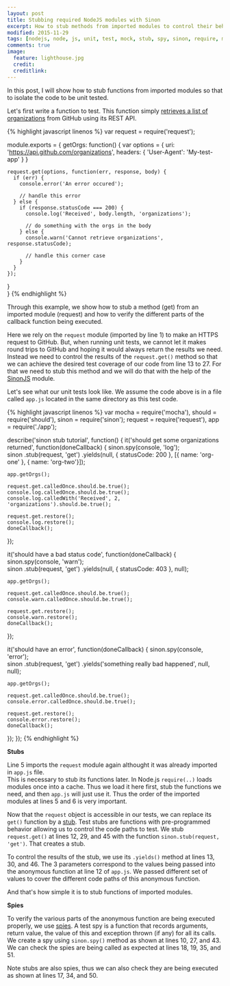 ```yaml
---
layout: post
title: Stubbing required NodeJS modules with Sinon
excerpt: How to stub methods from imported modules to control their behaviors
modified: 2015-11-29
tags: [nodejs, node, js, unit, test, mock, stub, spy, sinon, require, module, control, behavior]
comments: true
image:
  feature: lighthouse.jpg
  credit: 
  creditlink: 
---
```


In this post, I will show how to stub functions from imported modules so that to isolate 
the code to be unit tested.

Let's first write a function to test. This function simply 
[retrieves a list of organizations](https://developer.github.com/v3/orgs/#list-all-organizations) 
from GitHub using its REST API.

{% highlight javascript linenos %}
var request = require('request');

module.exports = {
  getOrgs: function() {
    var options = {
      uri: 'https://api.github.com/organizations',
      headers: {
        'User-Agent': 'My-test-app'
      }
    }

    request.get(options, function(err, response, body) {
      if (err) {
        console.error('An error occured');

        // handle this error
      } else {
        if (response.statusCode === 200) {
          console.log('Received', body.length, 'organizations');

          // do something with the orgs in the body
        } else {
          console.warn('Cannot retrieve organizations', response.statusCode);

          // handle this corner case
        }
      }
    }); 
  }  
}
{% endhighlight %}

Through this example, we show how to stub a method (get) from an imported module (request) 
and how to verify the different parts of the callback function being executed.

Here we rely on the `request` module (imported by line 1) to make an HTTPS request to 
GitHub. But, when running unit tests, we cannot let it makes round trips to GitHub and hoping it
would always return the results we need. Instead we need to control the results of the 
`request.get()` method so that we can achieve the desired test coverage of our code from line 
13 to 27. For that we need to stub this method and we will do that with the help of the 
[SinonJS](http://sinonjs.org) module.

Let's see what our unit tests look like. We assume the code above is in a file called `app.js` 
located in the same directory as this test code.

{% highlight javascript linenos %}
var 
  mocha = require('mocha'),
  should = require('should'),
  sinon = require('sinon');
  request = require('request'),
  app = require('./app');

describe('sinon stub tutorial', function() {
  it('should get some organizations returned', function(doneCallback) {
    sinon.spy(console, 'log');      
    sinon
      .stub(request, 'get')
      .yields(null, { statusCode: 200 }, [{ name: 'org-one' }, { name: 'org-two'}]);

    app.getOrgs();

    request.get.calledOnce.should.be.true();
    console.log.calledOnce.should.be.true();
    console.log.calledWith('Received', 2, 'organizations').should.be.true();

    request.get.restore();    
    console.log.restore();
    doneCallback();
  });

  it('should have a bad status code', function(doneCallback) {
    sinon.spy(console, 'warn');      
    sinon
      .stub(request, 'get')
      .yields(null, { statusCode: 403 }, null);

    app.getOrgs();

    request.get.calledOnce.should.be.true();
    console.warn.calledOnce.should.be.true();

    request.get.restore();    
    console.warn.restore();
    doneCallback();
  });

  it('should have an error', function(doneCallback) {
    sinon.spy(console, 'error');      
    sinon
      .stub(request, 'get')
      .yields('something really bad happened', null, null);

    app.getOrgs();

    request.get.calledOnce.should.be.true();
    console.error.calledOnce.should.be.true();

    request.get.restore();    
    console.error.restore();
    doneCallback();
  });
});
{% endhighlight %}

**Stubs**

Line 5 imports the `request` module again althought it was already imported in `app.js` file.  
This is necessary to stub its functions later. In Node.js `require(..)` loads modules once into 
a cache. Thus we load it here first, stub the functions we need, and then `app.js` will just use it. 
Thus the order of the imported modules at lines 5 and 6 is very important.

Now that the `request` object is accessible in our tests, we can replace its `get()` function by a 
[stub](http://sinonjs.org/docs/#stubs). Test stubs are functions with pre-programmed behavior allowing
us to control the code paths to test. We stub `request.get()` at lines 12, 29, and 45 with the function
`sinon.stub(request, 'get')`.  That creates a stub.

To control the results of the stub, we use its `.yields()` method at lines 13, 30, and 46. The 3 parameters
correspond to the values being passed into the anonymous function at line 12 of `app.js`.  We passed 
different set of values to cover the different code paths of this anonymous function.

And that's how simple it is to stub functions of imported modules.

**Spies**

To verify the various parts of the anonymous function are being executed properly, we use 
[spies](http://sinonjs.org/docs/#spies).  A test spy is a function that records arguments, return value, 
the value of this and exception thrown (if any) for all its calls. We create a spy using `sinon.spy()` 
method as shown at lines 10, 27, and 43. We can check the spies are being called as expected at lines 
18, 19, 35, and 51.

Note stubs are also spies, thus we can also check they are being executed as shown at lines 17, 34, and 50.
